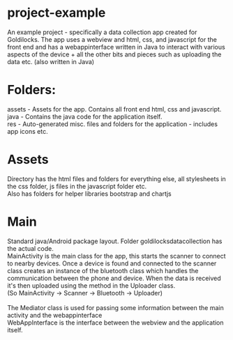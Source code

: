 # project-example

An example project - specifically a data collection app created for Goldilocks. The app uses a webview and html, css, and javascript for the front end and has a webappinterface written in Java to interact with various aspects of the device + all the other bits and pieces such as uploading the data etc. (also written in Java)

# Folders:
assets - Assets for the app. Contains all front end html, css and javascript.<br>
java - Contains the java code for the application itself.<br>
res - Auto-generated misc. files and folders for the application - includes app icons etc.<br>

# Assets
Directory has the html files and folders for everything else, all stylesheets in the css folder, js files in the javascript folder etc.<br> Also has folders for helper libraries bootstrap and chartjs

# Main
Standard java/Android package layout. Folder goldilocksdatacollection has the actual code.<br>
MainActivity is the main class for the app, this starts the scanner to connect to nearby devices. Once a device is found and connected to the scanner class creates an instance of the bluetooth class which handles the communication between the phone and device. When the data is received it's then uploaded using the method in the Uploader class.<br>
(So MainActivity -> Scanner -> Bluetooth -> Uploader)<br>
<br>
The Mediator class is used for passing some information between the main activity and the webappinterface<br>
WebAppInterface is the interface between the webview and the application itself.
